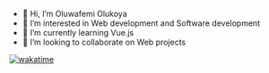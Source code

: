 - 👋 Hi, I’m Oluwafemi Olukoya
- 👀 I’m interested in Web development and Software development
- 🌱 I’m currently learning Vue.js
- 💞️ I’m looking to collaborate on Web projects

[![wakatime](https://wakatime.com/badge/user/11362689-98c7-4e83-978e-a329a9e77b92.svg)](https://wakatime.com/@11362689-98c7-4e83-978e-a329a9e77b92)

<!---
Oluwafemi21/Oluwafemi21 is a ✨ special ✨ repository because its `README.md` (this file) appears on your GitHub profile.
You can click the Preview link to take a look at your changes.
--->
